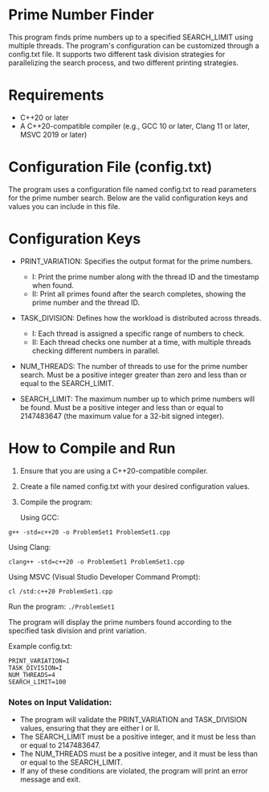 # Prime Number Finder
This program finds prime numbers up to a specified SEARCH_LIMIT using multiple threads. The program's configuration can be customized through a config.txt file. It supports two different task division strategies for parallelizing the search process, and two different printing strategies.

# Requirements
- C++20 or later
- A C++20-compatible compiler (e.g., GCC 10 or later, Clang 11 or later, MSVC 2019 or later)

# Configuration File (config.txt)
The program uses a configuration file named config.txt to read parameters for the prime number search. Below are the valid configuration keys and values you can include in this file.

# Configuration Keys
- PRINT_VARIATION:
	Specifies the output format for the prime numbers.
	- I: Print the prime number along with the thread ID and the timestamp when found.
	- II: Print all primes found after the search completes, showing the prime number and the thread ID.
- TASK_DIVISION:
	Defines how the workload is distributed across threads.
	- I: Each thread is assigned a specific range of numbers to check.
	- II: Each thread checks one number at a time, with multiple threads checking different numbers in parallel.
- NUM_THREADS:
	The number of threads to use for the prime number search. Must be a positive integer greater than zero and less than or equal to the SEARCH_LIMIT.

- SEARCH_LIMIT:
	The maximum number up to which prime numbers will be found. Must be a positive integer and less than or equal to 2147483647 (the maximum value for a 32-bit signed integer).

# How to Compile and Run
1. Ensure that you are using a C++20-compatible compiler.

2. Create a file named config.txt with your desired configuration values.

3. Compile the program:

	Using GCC:
```
g++ -std=c++20 -o ProblemSet1 ProblemSet1.cpp
```
Using Clang:
```
clang++ -std=c++20 -o ProblemSet1 ProblemSet1.cpp
```
Using MSVC (Visual Studio Developer Command Prompt):
```
cl /std:c++20 ProblemSet1.cpp
```

Run the program:
```./ProblemSet1```

The program will display the prime numbers found according to the specified task division and print variation.

Example config.txt:
```
PRINT_VARIATION=I
TASK_DIVISION=I
NUM_THREADS=4
SEARCH_LIMIT=100
```
### Notes on Input Validation:
- The program will validate the PRINT_VARIATION and TASK_DIVISION values, ensuring that they are either I or II.
- The SEARCH_LIMIT must be a positive integer, and it must be less than or equal to 2147483647.
- The NUM_THREADS must be a positive integer, and it must be less than or equal to the SEARCH_LIMIT.
- If any of these conditions are violated, the program will print an error message and exit.